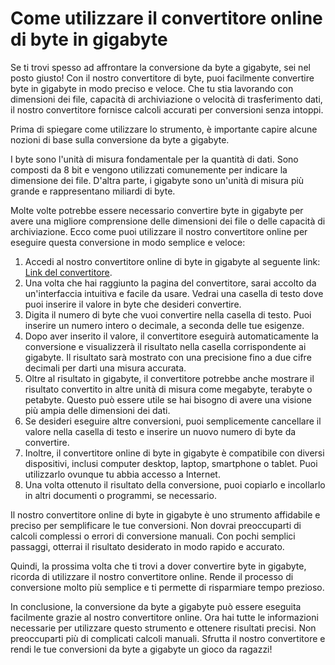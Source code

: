 Come utilizzare il convertitore online di byte in gigabyte
==========================================================

Se ti trovi spesso ad affrontare la conversione da byte a gigabyte, sei nel posto giusto! Con il nostro convertitore di byte, puoi facilmente convertire byte in gigabyte in modo preciso e veloce. Che tu stia lavorando con dimensioni dei file, capacità di archiviazione o velocità di trasferimento dati, il nostro convertitore fornisce calcoli accurati per conversioni senza intoppi.

Prima di spiegare come utilizzare lo strumento, è importante capire alcune nozioni di base sulla conversione da byte a gigabyte.

I byte sono l'unità di misura fondamentale per la quantità di dati. Sono composti da 8 bit e vengono utilizzati comunemente per indicare la dimensione dei file. D'altra parte, i gigabyte sono un'unità di misura più grande e rappresentano miliardi di byte.

Molte volte potrebbe essere necessario convertire byte in gigabyte per avere una migliore comprensione delle dimensioni dei file o delle capacità di archiviazione. Ecco come puoi utilizzare il nostro convertitore online per eseguire questa conversione in modo semplice e veloce:

1. Accedi al nostro convertitore online di byte in gigabyte al seguente link: [Link del convertitore](https://www.onlinecalculatorsfree.com/it/convert/convert-bytes-to-gb.html).
2. Una volta che hai raggiunto la pagina del convertitore, sarai accolto da un'interfaccia intuitiva e facile da usare. Vedrai una casella di testo dove puoi inserire il valore in byte che desideri convertire.
3. Digita il numero di byte che vuoi convertire nella casella di testo. Puoi inserire un numero intero o decimale, a seconda delle tue esigenze.
4. Dopo aver inserito il valore, il convertitore eseguirà automaticamente la conversione e visualizzerà il risultato nella casella corrispondente ai gigabyte. Il risultato sarà mostrato con una precisione fino a due cifre decimali per darti una misura accurata.
5. Oltre al risultato in gigabyte, il convertitore potrebbe anche mostrare il risultato convertito in altre unità di misura come megabyte, terabyte o petabyte. Questo può essere utile se hai bisogno di avere una visione più ampia delle dimensioni dei dati.
6. Se desideri eseguire altre conversioni, puoi semplicemente cancellare il valore nella casella di testo e inserire un nuovo numero di byte da convertire.
7. Inoltre, il convertitore online di byte in gigabyte è compatibile con diversi dispositivi, inclusi computer desktop, laptop, smartphone o tablet. Puoi utilizzarlo ovunque tu abbia accesso a Internet.
8. Una volta ottenuto il risultato della conversione, puoi copiarlo e incollarlo in altri documenti o programmi, se necessario.

Il nostro convertitore online di byte in gigabyte è uno strumento affidabile e preciso per semplificare le tue conversioni. Non dovrai preoccuparti di calcoli complessi o errori di conversione manuali. Con pochi semplici passaggi, otterrai il risultato desiderato in modo rapido e accurato.

Quindi, la prossima volta che ti trovi a dover convertire byte in gigabyte, ricorda di utilizzare il nostro convertitore online. Rende il processo di conversione molto più semplice e ti permette di risparmiare tempo prezioso.

In conclusione, la conversione da byte a gigabyte può essere eseguita facilmente grazie al nostro convertitore online. Ora hai tutte le informazioni necessarie per utilizzare questo strumento e ottenere risultati precisi. Non preoccuparti più di complicati calcoli manuali. Sfrutta il nostro convertitore e rendi le tue conversioni da byte a gigabyte un gioco da ragazzi!